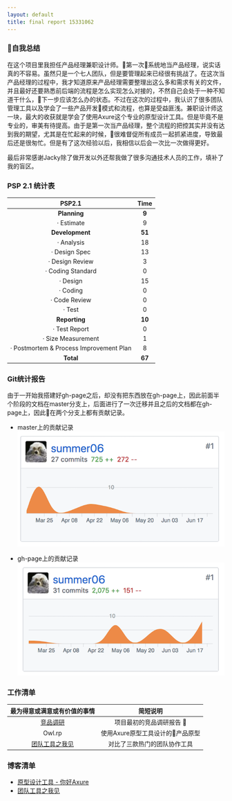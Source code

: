 ```yaml
---
layout: default
title: final report 15331062
---
```


### 自我总结

在这个项目里我担任产品经理兼职设计师。第一次系统地当产品经理，说实话真的不容易。虽然只是一个七人团队，但是要管理起来已经很有挑战了。在这次当产品经理的过程中，我才知道原来产品经理需要整理出这么多和需求有关的文件，并且最好还要熟悉前后端的流程是怎么实现怎么对接的，不然自己会处于一种不知道干什么，下一步应该怎么办的状态。不过在这次的过程中，我认识了很多团队管理工具以及学会了一些产品开发模式和流程，也算是受益匪浅。兼职设计师这一块，最大的收获就是学会了使用Axure这个专业的原型设计工具。但是毕竟不是专业的，审美有待提高。由于是第一次当产品经理，整个流程的把控其实并没有达到我的期望，尤其是在忙起来的时候，很难督促所有成员一起抓紧进度，导致最后还是很匆忙。但是有了这次经验以后，我相信以后会一次比一次做得更好。

最后非常感谢Jacky除了做开发以外还帮我做了很多沟通技术人员的工作，填补了我的盲区。

### PSP 2.1 统计表

|PSP2.1| Time |
|:--:|:--:|
|**Planning**|**9**|
|· Estimate|9|
|**Development**|**51**|
|· Analysis|18|
|· Design Spec|13|
|· Design Review|3|
|· Coding Standard|0|
|· Design|15|
|· Coding|0|
|· Code Review|0|
|· Test|0|
|**Reporting**|**10**|
|· Test Report|0|
|· Size Measurement|1|
|· Postmortem & Process Improvement Plan|8|
|**Total**|**67**|

### Git统计报告
由于一开始我搭建好gh-page之后，却没有把东西放在gh-page上，因此前面半个阶段的文档在master分支上，后面进行了一次迁移并且之后的文档都在gh-page上，因此在两个分支上都有贡献记录。

- master上的贡献记录
![master](/assets/master.png)

- gh-page上的贡献记录
![gh-page](/assets/gh-page_6k52q1evu.png)

### 工作清单

|最为得意或满意或有价值的事情| 简短说明|
|:--:|:--:|
|[竞品调研](03-investigation.md)| 项目最初的竞品调研报告 |
|Owl.rp|使用Axure原型工具设计的产品原型|
|[团队工具之我见](https://summer06.github.io/2018/06/22/team_work_tool/)|对比了三款热门的团队协作工具|

### 博客清单
- [原型设计工具 - 你好Axure](https://summer06.github.io/2018/04/15/Axure_basic/)
- [团队工具之我见](https://summer06.github.io/2018/06/22/team_work_tool/)


